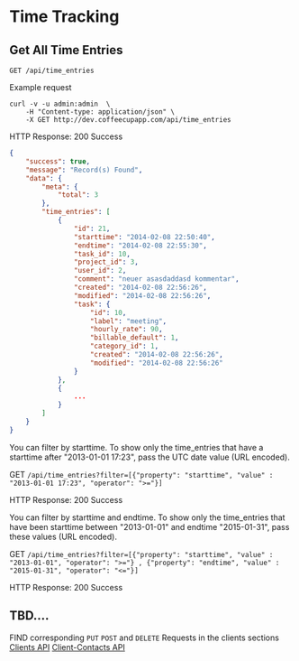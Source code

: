 # Time Tracking

## Get All Time Entries

`GET /api/time_entries`

Example request

```shell
curl -v -u admin:admin  \
	-H "Content-type: application/json" \
	-X GET http://dev.coffeecupapp.com/api/time_entries
```

HTTP Response: 200 Success

```json
{
    "success": true,
    "message": "Record(s) Found",
    "data": {
        "meta": {
            "total": 3
        },
        "time_entries": [
            {
                "id": 21,
                "starttime": "2014-02-08 22:50:40",
                "endtime": "2014-02-08 22:55:30",
                "task_id": 10,
                "project_id": 3,
                "user_id": 2,
                "comment": "neuer asasdaddasd kommentar",
                "created": "2014-02-08 22:56:26",
                "modified": "2014-02-08 22:56:26",
                "task": {
                    "id": 10,
                    "label": "meeting",
                    "hourly_rate": 90,
                    "billable_default": 1,
                    "category_id": 1,
                    "created": "2014-02-08 22:56:26",
                    "modified": "2014-02-08 22:56:26"
                }
            },
            {
                ...
            }
        ]
    }
}
```

You can filter by starttime. To show only the time_entries that have a starttime after "2013-01-01 17:23", pass the UTC date value (URL encoded).

GET `/api/time_entries?filter=[{"property": "starttime", "value" : "2013-01-01 17:23", "operator": ">="}]`

HTTP Response: 200 Success

You can filter by starttime and endtime. To show only the time_entries that have been starttime between "2013-01-01" and endtime "2015-01-31", pass these values (URL encoded).

GET `/api/time_entries?filter=[{"property": "starttime", "value" : "2013-01-01", "operator": ">="} , {"property": "endtime", "value" : "2015-01-31", "operator": "<="}]`

HTTP Response: 200 Success

## TBD....
FIND corresponding `PUT` `POST` and `DELETE` Requests in the clients sections
 [Clients API](http://git.reppa.net/coffeecup/api_docs/blob/master/Sections/Clients.md)
 [Client-Contacts API](http://git.reppa.net/coffeecup/api_docs/blob/master/Sections/Clients%20Contacts.md)
